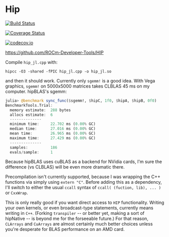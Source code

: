 # Hip


[![Build Status](https://travis-ci.org/chriselrod/Hip.jl.svg?branch=master)](https://travis-ci.org/chriselrod/Hip.jl)

[![Coverage Status](https://coveralls.io/repos/chriselrod/Hip.jl/badge.svg?branch=master&service=github)](https://coveralls.io/github/chriselrod/Hip.jl?branch=master)

[![codecov.io](http://codecov.io/github/chriselrod/Hip.jl/coverage.svg?branch=master)](http://codecov.io/github/chriselrod/Hip.jl?branch=master)




https://github.com/ROCm-Developer-Tools/HIP

Compile `hip_jl.cpp` with:
```
hipcc -O3 -shared -fPIC hip_jl.cpp -o hip_jl.so
```
and then it should work. Currently only `sgemm!` is a good idea.
With Vega graphics, `sgemm!` on 5000x5000 matrices takes CLBLAS 45 ms on my computer.
hipBLAS's sgemm:
```julia
julia> @benchmark sync_func($sgemm!, $hipC, 1f0, $hipA, $hipB, 0f0)
BenchmarkTools.Trial: 
  memory estimate:  288 bytes
  allocs estimate:  6
  --------------
  minimum time:     22.702 ms (0.00% GC)
  median time:      27.016 ms (0.00% GC)
  mean time:        26.965 ms (0.00% GC)
  maximum time:     27.429 ms (0.00% GC)
  --------------
  samples:          186
  evals/sample:     1
```

Because hipBLAS uses cuBLAS as a backend for NVidia cards, I'm sure the difference (vs CLBLAS) will be even more dramatic there.

Precompilation isn't currently supported, because I was wrapping the C++ functions via simply using `extern "C"`.
Before adding this as a dependency, I'll switch to either the usual `ccall` syntax of `ccall( (fuction, lib), ... )` or `CxxWrap`.

This is only really good if you want direct access to `HIP` functionality. Writing your own kernels, or even broadcast-type statements, currently means writing in `C++`. (Forking `transpiler` -- or better yet, making a sort of hipNative -- is beyond me for the forseeable future.)
For that reason, `CLArrays` and `CuArrays` are almost certainly much better choices unless you're desperate for BLAS performance on an AMD card.